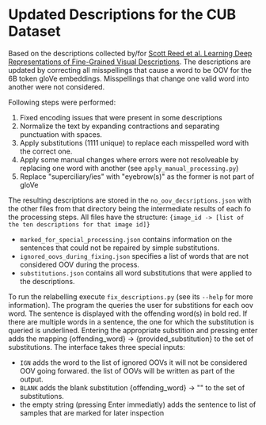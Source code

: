 # Updated Descriptions for the CUB Dataset
Based on the descriptions collected by/for [Scott Reed et al. Learning Deep Representations of Fine-Grained Visual Descriptions](https://github.com/reedscot/cvpr2016). The descriptions are updated by correcting all misspellings that cause a word to be OOV for the 6B token gloVe embeddings. Misspellings that change one valid word into another were not considered.

Following steps were performed:
1. Fixed encoding issues that were present in some descriptions
2. Normalize the text by expanding contractions and separating punctuation with spaces.
3. Apply substitutions (1111 unique) to replace each misspelled word with the correct one.
4. Apply some manual changes where errors were not resolveable by replacing one word with another (see ```apply_manual_processing.py```)
5. Replace "superciliary/ies" with "eyebrow(s)" as the former is not part of gloVe

The resulting descriptions are stored in the ```no_oov_decsriptions.json``` with the other files from that directory being the intermediate results of each fo the processing steps. All files have the structure: ```{image_id -> [list of the ten descriptions for that image id]}```

 - ```marked_for_special_processing.json``` contains information on the sentences that could not be repaired by simple substitutions.
 - ```ignored_oovs_during_fixing.json``` specifies a list of words that are not considered OOV during the process.
 - ```substitutions.json``` contains all word substitutions that were applied to the descriptions.

 To run the relabelling execute ```fix_descriptions.py``` (see its ```--help``` for more information).
 The program the queries the user for substitions for each oov word. The sentence is displayed with the offending word(s) in bold red. If there are multiple words in a sentence, the one for which the substitution is queried is underlined. Entering the appropriate substition and pressing enter adds the mapping {offending_word} -> {provided_substitution} to the set of substitutions.
 The interface takes three special inputs:
  - ```IGN``` adds the word to the list of ignored OOVs it will not be considered OOV going forwared. the list of OOVs will be written as part of the output.
  - ```BLANK``` adds the blank substitution {offending_word} -> "" to the set of substitutions.
  - the empty string (pressing Enter immediatly) adds the sentence to list of samples that are marked for later inspection
